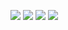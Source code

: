 ![](https://github.com/nodengine/chatlog/raw/master/src/img/1.png)
![](https://github.com/nodengine/chatlog/raw/master/src/img/2.png)
![](https://github.com/nodengine/chatlog/raw/master/src/img/3.png)
![](https://github.com/nodengine/chatlog/raw/master/src/img/4.png)

